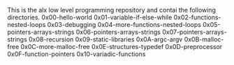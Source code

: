 This is the alx low level programming repository and contai the following directories.
0x00-hello-world
0x01-variable-if-else-while
0x02-functions-nested-loops
0x03-debugging
0x04-more-functions-nested-loops
0x05-pointers-arrays-strings
0x06-pointers-arrays-strings
0x07-pointers-arrays-strings
0x08-recursion
0x09-static-libraries
0x0A-argc-argv
0x0B-malloc-free
0x0C-more-malloc-free
0x0E-structures-typedef
0x0D-preprocessor
0x0F-function-pointers
0x10-variadic-functions
